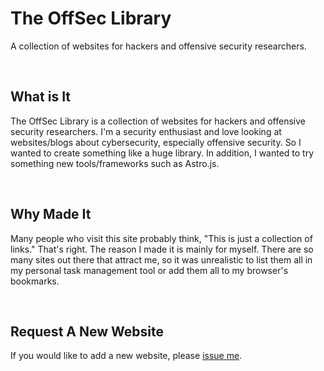 # The OffSec Library

A collection of websites for hackers and offensive security researchers.

<br />

## What is It

The OffSec Library is a collection of websites for hackers and offensive security researchers. I'm a security enthusiast and love looking at websites/blogs about cybersecurity, especially offensive security. So I wanted to create something like a huge library. In addition, I wanted to try something new tools/frameworks such as Astro.js.

<br />

## Why Made It

Many people who visit this site probably think, "This is just a collection of links." That's right. The reason I made it is mainly for myself. There are so many sites out there that attract me, so it was unrealistic to list them all in my personal task management tool or add them all to my browser's bookmarks.

<br />

## Request A New Website

If you would like to add a new website, please [issue me](/issues/new?assignees=&labels=&projects=&template=request-a-new-website.md&title=Add%20a%20new%20website).
